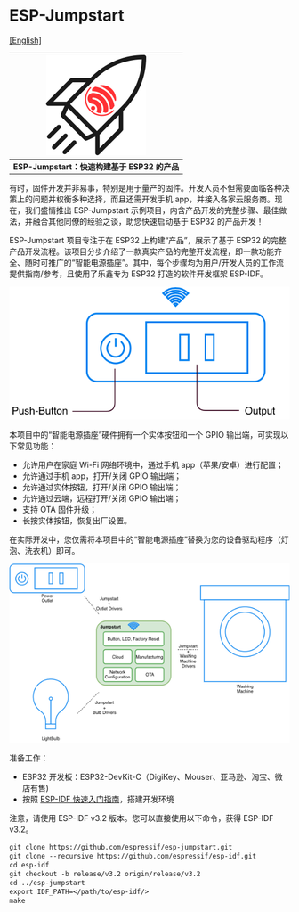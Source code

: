ESP-Jumpstart
=============
[[English]](./README.md)

| ![Cover Page] |
|:--------------------------:|
| **ESP-Jumpstart：快速构建基于 ESP32 的产品** |


有时，固件开发并非易事，特别是用于量产的固件。开发人员不但需要面临各种决策上的问题并权衡多种选择，而且还需开发手机 app，并接入各家云服务商。现在，我们盛情推出 ESP-Jumpstart 示例项目，内含产品开发的完整步骤、最佳做法，并融合其他同僚的经验之谈，助您快速启动基于 ESP32 的产品开发！

ESP-Jumpstart 项目专注于在 ESP32 上构建“产品”，展示了基于 ESP32 的完整产品开发流程。该项目分步介绍了一款真实产品的完整开发流程，即一款功能齐全、随时可推广的“智能电源插座”。其中，每个步骤均为用户/开发人员的工作流提供指南/参考，且使用了乐鑫专为 ESP32 打造的软件开发框架 ESP-IDF。

![Smart Power Outlet]

本项目中的“智能电源插座”硬件拥有一个实体按钮和一个 GPIO 输出端，可实现以下常见功能：

- 允许用户在家庭 Wi-Fi 网络环境中，通过手机 app（苹果/安卓）进行配置；
- 允许通过手机 app，打开/关闭 GPIO 输出端；
- 允许通过实体按钮，打开/关闭 GPIO 输出端；
- 允许通过云端，远程打开/关闭 GPIO 输出端；
- 支持 OTA 固件升级；
- 长按实体按钮，恢复出厂设置。

在实际开发中，您仅需将本项目中的“智能电源插座”替换为您的设备驱动程序（灯泡、洗衣机）即可。

![Jumpstart Applicability]

准备工作：

- ESP32 开发板：ESP32-DevKit-C（DigiKey、Mouser、亚马逊、淘宝、微店有售)
- 按照 [ESP-IDF 快速入门指南](https://docs.espressif.com/projects/esp-idf/zh_CN/latest/get-started)，搭建开发环境

注意，请使用 ESP-IDF v3.2 版本。您可以直接使用以下命令，获得 ESP-IDF v3.2。
```
git clone https://github.com/espressif/esp-jumpstart.git
git clone --recursive https://github.com/espressif/esp-idf.git
cd esp-idf
git checkout -b release/v3.2 origin/release/v3.2
cd ../esp-jumpstart
export IDF_PATH=</path/to/esp-idf/>
make
```


[Smart Power Outlet]: docs/_static/jumpstart-outlet.png
[Jumpstart Applicability]: docs/_static/jumpstart-outlet-blocks.png
[Cover Page]: docs/_static/cover_page.svg



